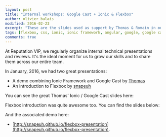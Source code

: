 ```yaml
---
layout: post
title: "Internal workshops: Google Cast + Ionic & Flexbox"
author: olivier_balais
modified: 2016-02-23
excerpt: "These are the slides used as support by Thomas & Romain in our last technical workshop at Reputation VIP."
tags: [flexbox, css, ionic, ionic framework, angular, google, google cast, mobile]
comments: true
---
```


At Reputation VIP, we regularly organize internal technical presentations and reviews.
It's the ideal moment for us to grow our skills and to share them across our entire team.

In January, 2016, we had two great presentations:

- A demo combining Ionic Framework and Google Cast by [Thomas](https://twitter.com/tomalelievre)
- An introduction to Flexbox by [snapeuh](https://twitter.com/snapeuh)

You can see the great Thomas' Ionic / Google Cast slides here:

<script async class="speakerdeck-embed" data-id="7beb91af5f374bf0a7beeb7ae8bdd54c" data-ratio="1.77777777777778" src="//speakerdeck.com/assets/embed.js"></script>

Flexbox introduction was quite awesome too. You can find the slides below:

<script async class="speakerdeck-embed" data-id="70277776e84b4aeea7aa7287163af7df" data-ratio="1.77777777777778" src="//speakerdeck.com/assets/embed.js"></script>

And the associated demo here:

- [http://snapeuh.github.io/flexbox-presentation](http://snapeuh.github.io/flexbox-presentation).
